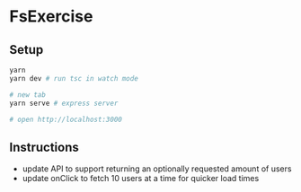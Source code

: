 # FsExercise

## Setup

```sh
yarn
yarn dev # run tsc in watch mode

# new tab
yarn serve # express server

# open http://localhost:3000
```

## Instructions

* update API to support returning an optionally requested amount of users
* update onClick to fetch 10 users at a time for quicker load times